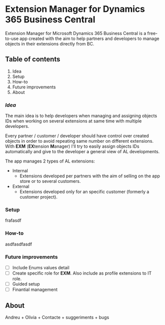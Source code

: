 # Extension Manager for Dynamics 365 Business Central

Extension Manager for Microsoft Dynamics 365 Business Central is a free-to-use app created with the aim to help partners and developers to manage objects in their extensions directly from BC.

## Table of contents

1. Idea
2. Setup
3. How-to
4. Future improvements
5. About

### ***Idea***

The main idea is to help developers when managing and assigning objects IDs when working on several extensions at same time with multiple developers.

Every partner / customer / developer should have control over created objects in order to avoid repeating same number on different extensions. With **EXM** (**EX**tension **M**anager) I'll try to easily assign objects IDs automatically and give to the developer a general view of AL developments.

The app manages 2 types of AL extensions:

- Internal
  - Extensions developed per partners with the aim of selling on the app store or to several customers.
- External
  - Extensions developed only for an specific customer (formerly a customer project).

### Setup

frafasdf

### How-to

asdfasdfasdf

### Future improvements

- [ ] Include Enums values detail
- [ ] Create specific role for **EXM**. Also include as profile extensions to IT role.
- [ ] Guided setup
- [ ] Finantial management

## About

Andreu + Olivia + Contacte + suggeriments + bugs